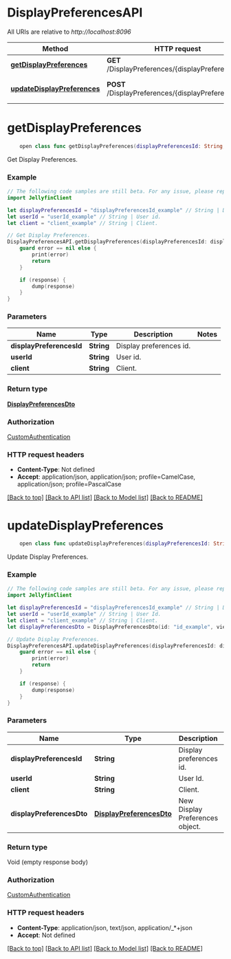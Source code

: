 # DisplayPreferencesAPI

All URIs are relative to *http://localhost:8096*

Method | HTTP request | Description
------------- | ------------- | -------------
[**getDisplayPreferences**](DisplayPreferencesAPI.md#getdisplaypreferences) | **GET** /DisplayPreferences/{displayPreferencesId} | Get Display Preferences.
[**updateDisplayPreferences**](DisplayPreferencesAPI.md#updatedisplaypreferences) | **POST** /DisplayPreferences/{displayPreferencesId} | Update Display Preferences.


# **getDisplayPreferences**
```swift
    open class func getDisplayPreferences(displayPreferencesId: String, userId: String, client: String, completion: @escaping (_ data: DisplayPreferencesDto?, _ error: Error?) -> Void)
```

Get Display Preferences.

### Example
```swift
// The following code samples are still beta. For any issue, please report via http://github.com/OpenAPITools/openapi-generator/issues/new
import JellyfinClient

let displayPreferencesId = "displayPreferencesId_example" // String | Display preferences id.
let userId = "userId_example" // String | User id.
let client = "client_example" // String | Client.

// Get Display Preferences.
DisplayPreferencesAPI.getDisplayPreferences(displayPreferencesId: displayPreferencesId, userId: userId, client: client) { (response, error) in
    guard error == nil else {
        print(error)
        return
    }

    if (response) {
        dump(response)
    }
}
```

### Parameters

Name | Type | Description  | Notes
------------- | ------------- | ------------- | -------------
 **displayPreferencesId** | **String** | Display preferences id. | 
 **userId** | **String** | User id. | 
 **client** | **String** | Client. | 

### Return type

[**DisplayPreferencesDto**](DisplayPreferencesDto.md)

### Authorization

[CustomAuthentication](../README.md#CustomAuthentication)

### HTTP request headers

 - **Content-Type**: Not defined
 - **Accept**: application/json, application/json; profile=CamelCase, application/json; profile=PascalCase

[[Back to top]](#) [[Back to API list]](../README.md#documentation-for-api-endpoints) [[Back to Model list]](../README.md#documentation-for-models) [[Back to README]](../README.md)

# **updateDisplayPreferences**
```swift
    open class func updateDisplayPreferences(displayPreferencesId: String, userId: String, client: String, displayPreferencesDto: DisplayPreferencesDto, completion: @escaping (_ data: Void?, _ error: Error?) -> Void)
```

Update Display Preferences.

### Example
```swift
// The following code samples are still beta. For any issue, please report via http://github.com/OpenAPITools/openapi-generator/issues/new
import JellyfinClient

let displayPreferencesId = "displayPreferencesId_example" // String | Display preferences id.
let userId = "userId_example" // String | User Id.
let client = "client_example" // String | Client.
let displayPreferencesDto = DisplayPreferencesDto(id: "id_example", viewType: "viewType_example", sortBy: "sortBy_example", indexBy: "indexBy_example", rememberIndexing: false, primaryImageHeight: 123, primaryImageWidth: 123, customPrefs: "TODO", scrollDirection: ScrollDirection(), showBackdrop: false, rememberSorting: false, aPISortOrder: APISortOrder(), showSidebar: false, client: "client_example") // DisplayPreferencesDto | New Display Preferences object.

// Update Display Preferences.
DisplayPreferencesAPI.updateDisplayPreferences(displayPreferencesId: displayPreferencesId, userId: userId, client: client, displayPreferencesDto: displayPreferencesDto) { (response, error) in
    guard error == nil else {
        print(error)
        return
    }

    if (response) {
        dump(response)
    }
}
```

### Parameters

Name | Type | Description  | Notes
------------- | ------------- | ------------- | -------------
 **displayPreferencesId** | **String** | Display preferences id. | 
 **userId** | **String** | User Id. | 
 **client** | **String** | Client. | 
 **displayPreferencesDto** | [**DisplayPreferencesDto**](DisplayPreferencesDto.md) | New Display Preferences object. | 

### Return type

Void (empty response body)

### Authorization

[CustomAuthentication](../README.md#CustomAuthentication)

### HTTP request headers

 - **Content-Type**: application/json, text/json, application/_*+json
 - **Accept**: Not defined

[[Back to top]](#) [[Back to API list]](../README.md#documentation-for-api-endpoints) [[Back to Model list]](../README.md#documentation-for-models) [[Back to README]](../README.md)

